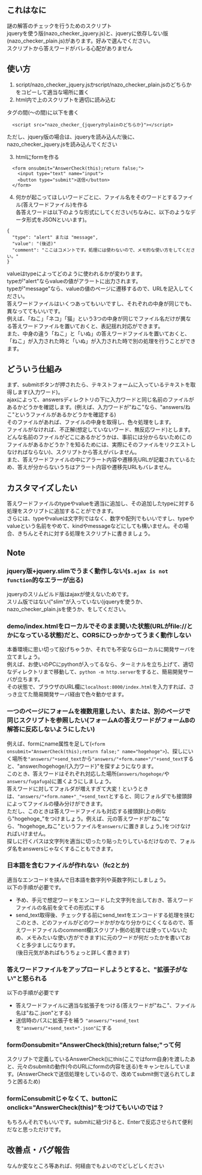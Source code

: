 ## これはなに
謎の解答のチェックを行うためのスクリプト  
jqueryを使う版(nazo_checker_jquery.js)と、jqueryに依存しない版(nazo_checker_plain.js)があります。好みで選んでください。  
スクリプトから答えワードがバレる心配がありません

## 使い方
1. script/nazo_checker_jquery.jsかscript/nazo_checker_plain.jsのどちらかをコピーして適当な場所に置く  
2. html内で上のスクリプトを適切に読み込む  
<head>タグの間(<head>〜</head>の間)に以下を書く

```
  <script src="nazo_checker_{jqueryかplainのどちらか}"></script>
```
ただし、jquery版の場合は、jqueryを読み込んだ後に、nazo_checker_jquery.jsを読み込んでください

3. htmlにformを作る

```
  <form onsubmit="AnswerCheck(this);return false;">
    <input type="text" name="input">
    <button type="submit">送信</button>
  </form>
```

4. 何かが起こってほしいワードごとに、ファイル名をそのワードとするファイル(答えワードファイル)を作る  
各答えワードは以下のような形式にしてください(ちなみに、以下のようなデータ形式をJSONといいます)。
```
{
  "type": "alert" または "message",
  "value": "(後述)"
  "comment": "ここはコメントです。処理には使わないので、メモ的な使い方をしてください。"
}
```
valueはtypeによってどのように使われるかが変わります。  
typeが"alert"ならvalueの値がアラートに出力されます。  
typeが"message"なら、valueの値のページに遷移するので、URLを記入してください。  
答えワードファイルはいくつあってもいいですし、それぞれの中身が同じでも、異なっててもいいです。  
例えば、「ねこ」「ネコ」「猫」という3つの中身が同じでファイル名だけが異なる答えワードファイルを置いておくと、表記揺れ対応ができます。  
また、中身の違う「ねこ」と「いぬ」の答えワードファイルを置いておくと、「ねこ」が入力された時と「いぬ」が入力された時で別の処理を行うことができます。  

## どういう仕組み
まず、submitボタンが押されたら、テキストフォームに入っているテキストを取得します(入力ワード)。  
ajaxによって、answersディレクトリの下に入力ワードと同じ名前のファイルがあるかどうかを確認します。(例えば、入力ワードが"ねこ"なら、"answers/ねこ"というファイルがあるかどうかを確認する)  
そのファイルがあれば、ファイルの中身を取得し、色々処理をします。  
ファイルがなければ、不正解(想定していないワード、無反応ワード)とします。  
どんな名前のファイルがどこにあるかどうかは、事前には分からないため(このファイルがあるかどうか？を知るためには、実際にそのファイルをリクエストしなければならない)、スクリプトから答えがバレません。  
また、答えワードファイルの中にアラート内容や遷移先URLが記載されているため、答えが分からないうちはアラート内容や遷移先URLもバレません。

## カスタマイズしたい
答えワードファイルのtypeやvalueを適当に追加し、その追加したtypeに対する処理をスクリプトに追加することができます。  
さらには、typeやvalueは文字列ではなく、数字や配列でもいいですし、typeやvalueという名前をやめて、kindやmessageなどにしても構いません。その場合、きちんとそれに対する処理をスクリプトに書きましょう。

## Note
### jquery版+jquery.slimでうまく動作しない(`$.ajax is not function`的なエラーが出る)
jqueryのスリムビルド版はajaxが使えないためです。  
スリム版ではない("slim"が入っていない)jqueryを使うか、nazo_checker_plain.jsを使うか、をしてください。

### demo/index.htmlをローカルでそのまま開いた状態(URLがfile://とかになっている状態)だと、CORSにひっかかってうまく動作しない
本番環境に思い切って投げちゃうか、それでも不安ならローカルに開発サーバを立てましょう。  
例えば、お使いのPCにpythonが入ってるなら、ターミナルを立ち上げて、適切なディレクトリまで移動して、`python -m http.server`をすると、簡易開発サーバが立ちます。  
その状態で、ブラウザのURL欄に`localhost:8000/index.html`を入力すれば、さっき立てた簡易開発サーバ経由で色々動かせます。

### 一つのページにフォームを複数用意したい、または、別のページで同じスクリプトを参照したい(フォームAの答えワードがフォームBの解答に反応しないようにしたい)
例えば、formにname属性を足して(`<form onsubmit="AnswerCheck(this);return false;" name="hogehoge">`)、探しにいく場所を`"answers/"+send_text`から`"answers/"+form.name+"/"+send_text`すると、"answer/hogehoge/{入力ワード}"を探すようになります。  
このとき、答えワードはそれぞれ対応した場所(`answers/hogehoge/`や`answers/fugafuga`)に置くようにしましょう。  
答えワードに対してフォルダが増えすぎて大変！というときは、`"answers/"+form.name+"_"+send_text`とすると、同じフォルダでも接頭辞によってファイルの棲み分けができます。  
ただし、このときは答えワードファイルも対応する接頭辞(上の例なら"hogehoge_"をつけましょう。例えば、元の答えワードが"ねこ"なら、"hogehoge_ねこ"というファイルを`answers/`に置きましょう。)をつけなければいけません。  
探しに行くパスは文字列を適当に切ったり貼ったりしているだけなので、フォルダ名をanswersじゃなくすることもできます。

### 日本語を含むファイルが作れない（fc2とか)
適当なエンコードを挟んで日本語を数字列や英数字列にしましょう。  
以下の手順が必要です。  
- 予め、手元で想定ワードをエンコードした文字列を出しておき、答えワードファイルの名前を全てその形式にする
- send_text取得後、チェックする前にsend_textをエンコードする処理を挟む
このとき、どのファイルがどのワードかがかなり分かりにくくなるので、答えワードファイルのcomment欄(スクリプト側の処理では使っていないため、メモみたいな使い方ができます)に元のワードが何だったかを書いておくと多少ましになります。  
(後日元気があればもうちょっと詳しく書きます)

### 答えワードファイルをアップロードしようとすると、"拡張子がない"と怒られる
以下の手順が必要です  
- 答えワードファイルに適当な拡張子をつける(答えワードが"ねこ"、ファイル名は"ねこ.json"とする)
- 送信時のパスに拡張子を補う
`"answers/"+send_text`を`"answers/"+send_text+".json"`にする

### formのonsubmit="AnswerCheck(this);return false;"って何
スクリプトで定義しているAnswerCheck()にthis(ここではform自身)を渡したあと、元々のsubmitの動作(今のURLにformの内容を送る)をキャンセルしています。(AnswerCheckで送信処理をしているので、改めてsubmit側で送られてしまうと困るため)

### formにonsubmitじゃなくて、buttonにonclick="AnswerCheck(this)"をつけてもいいのでは？
もちろんそれでもいいです。submitに紐づけると、Enterで反応させられて便利だなと思っただけです。

## 改善点・バグ報告
なんか変なところ等あれば、何経由でもよいのでどしどしください

